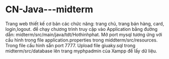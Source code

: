 # CN-Java---midterm
Trang web thiết kế cơ bản các chức năng: trang chủ, trang bán hàng, card, login,logout.
để chạy chương trình truy cập vào Application bằng đường dẫn: midterm/src/main/java/tdt/Hothinhphat.
Mở port mysql tương ứng với cấu hình trong file application.properties trong middterm/src/resources. Trong file cấu hình sẵn port 7777.
Upload file giuaky.sql trong midterm/src/database lên trang myphpadmin của Xampp để lấy dữ liệu.

